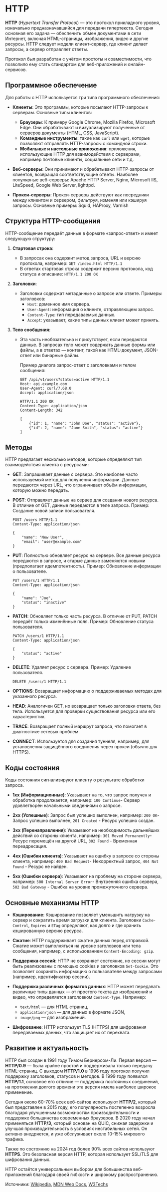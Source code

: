 # HTTP

**HTTP** (*Hypertext Transfer Protocol*) — это протокол прикладного уровня, изначально предназначавшийся для передачи гипертекста. Сегодня основная его задача — обеспечить обмен документами в сети Интернет, включая HTML-страницы, изображения, видео и другие ресурсы. HTTP следует модели клиент-сервер, где клиент делает запросы, а сервер отправляет ответы.

Протокол был разработан с учётом простоты и совместимости, что позволило ему стать стандартом для веб-приложений и онлайн-сервисов.

## Программное обеспечение

Для работы с HTTP используется три типа программного обеспечения:

- **Клиенты**:
  Это программы, которые посылают HTTP-запросы к серверам. Основные типы клиентов:
    - **Браузеры**: К примеру Google Chrome, Mozilla Firefox, Microsoft Edge. Они обрабатывают и визуализируют полученные от серверов документы (HTML, CSS, JavaScript).
    - **Командные инструменты**: такие как `curl` или `wget`, которые позволяют отправлять HTTP-запросы с командной строки.
    - **Мобильные и настольные приложения**: приложения, использующие HTTP для взаимодействия с серверами, например почтовые клиенты, социальные сети и т.д.

- **Веб-серверы**:
  Они принимают и обрабатывают HTTP-запросы от клиентов, возвращая соответствующие ответы. Наиболее популярные веб-серверы: Apache HTTP Server, Nginx, Microsoft IIS, LiteSpeed, Google Web Server, lighttpd.

- **Прокси-серверы**:
  Прокси-серверы действуют как посредники между клиентом и сервером, фильтруя, изменяя или кэшируя запросы. Основные примеры: Squid, HAProxy, Varnish


## Структура HTTP-сообщения

HTTP-сообщение передаёт данные в формате «запрос-ответ» и имеет следующую структуру:

1. **Стартовая строка**:
    - В запросах она содержит метод запроса, URL и версию протокола, например: ``` GET /index.html HTTP/1.1 ```
    - В ответах стартовая строка содержит версию протокола, код статуса и описание: ``` HTTP/1.1 200 OK ```
2. **Заголовки**:
    - Заголовки содержат метаданные о запросе или ответе. Примеры заголовков:
        - `Host`: доменное имя сервера.
        - `User-Agent`: информация о клиенте, отправляющем запрос.
        - `Content-Type`: тип передаваемых данных.
        - `Accept`: указывает, какие типы данных клиент может принять.

3. **Тело сообщения**:
    - Эта часть необязательна и присутствует, если передаются данные. В запросах тело может содержать данные формы или файлы, а в ответах — контент, такой как HTML-документ, JSON-ответ или бинарные файлы.

        Пример диалога запрос-ответ с заголовками и телом сообщения:
        ``` 
        GET /api/v1/users?status=active HTTP/1.1
        Host: api.example.com
        User-Agent: curl/7.68.0
        Accept: application/json 
        ```
        ``` 
        HTTP/1.1 200 OK
        Content-Type: application/json
        Content-Length: 342
        
        [
            {"id": 1, "name": "John Doe", "status": "active"},
            {"id": 2, "name": "Jane Smith", "status": "active"}
        ]
        ```

## Методы

HTTP предлагает несколько методов, которые определяют тип взаимодействия клиента с ресурсами:

- **GET**: Запрашивает данные с сервера. Это наиболее часто используемый метод для получения информации. Данные передаются через URL, что ограничивает объём информации, которую можно передать.
  
- **POST**: Отправляет данные на сервер для создания нового ресурса. В отличие от GET, данные передаются в теле запроса.
Пример: Создание новой записи пользователя.
    ```
    POST /users HTTP/1.1
    Content-Type: application/json
    
    {
        "name": "New User",
        "email": "user@example.com"
    }
    ```
- **PUT**: Полностью обновляет ресурс на сервере. Все данные ресурса передаются в запросе, и старые данные заменяются новыми (предполагает идемпотентность).
Пример: Обновление информации о пользователе.
    ```
    PUT /users/1 HTTP/1.1
    Content-Type: application/json
    
    {
        "name": "Joe",
        "status": "inactive"
    }
    ```
- **PATCH**: Обновляет только часть ресурса. В отличие от PUT, PATCH передаёт только изменённые поля.
Пример: Обновление статуса пользователя.
    ```
    PATCH /users/1 HTTP/1.1
    Content-Type: application/json
    
    {
        "status": "active"
    }
    ```
- **DELETE**: Удаляет ресурс с сервера.
Пример: Удаление пользователя.
    ```
    DELETE /users/1 HTTP/1.1
    ```
- **OPTIONS**: Возвращает информацию о поддерживаемых методах для указанного ресурса.

- **HEAD**: Аналогичен GET, но возвращает только заголовки ответа, без тела. Используется для проверки существования ресурса или его характеристик.

- **TRACE**: Возвращает полный маршрут запроса, что помогает в диагностике сетевых проблем.

- **CONNECT**: Используется для создания туннеля, например, для установления защищённого соединения через прокси (обычно для HTTPS).

## Коды состояния

Коды состояния сигнализируют клиенту о результате обработки запроса.

- **1xx (Информационные)**: Указывают на то, что запрос получен и обработка продолжается, например: `100 Continue`- Cервер удовлетворён начальными сведениями о запросе.
  
- **2xx (Успешные)**: Запрос был успешно выполнен, например: `200 OK`- Запрос успешно выполнен, `201 Created` - Ресурс успешно создан.

- **3xx (Перенаправления)**: Указывают на необходимость дальнейших действий со стороны клиента, например: `301 Moved Permanently`- Ресурс перемещён на другой URL, `302 Found` - Временная переадресация.

- **4xx (Ошибки клиента)**: Указывают на ошибку в запросе со стороны клиента, например: `400 Bad Request`- Некорректный запрос, `404 Not Found` - Ресурс не найден.

- **5xx (Ошибки сервера)**: Указывают на проблему на стороне сервера, например: `500 Internal Server Error`- Внутренняя ошибка сервера, `502 Bad Gateway` - Ошибка на уровне промежуточного сервера.

## Основные механизмы HTTP

- **Кэширование**: Кэширование позволяет уменьшить нагрузку на сервер и сократить время загрузки для клиента. Заголовки `Cache-Control`, `Expires` и `ETag` определяют, как долго и где хранить кэшированную версию ресурса.

- **Сжатие**: HTTP поддерживает сжатие данных перед отправкой. Сжатие может выполняться на уровне заголовков или тела сообщения, например, с использованием `Content-Encoding: gzip`.

- **Поддержка сессий**: HTTP не сохраняет состояние, но сессии могут быть реализованы с помощью cookies и заголовков `Set-Cookie`. Это позволяет сохранять информацию о пользователе между запросами (например, идентификатор сессии).

- **Поддержка различных форматов данных**: HTTP может передавать различные типы данных — от простого текста до изображений и видео, что определяется заголовком `Content-Type`. Например:
    - `text/html` — для HTML страниц,
    - `application/json` — для данных в формате JSON,
    - `image/png` — для изображений.

- **Шифрование**: HTTP использует TLS (HTTPS) для шифрования передаваемых данных, что защищает их от перехвата.

## Развитие и актуальность

HTTP был создан в 1991 году Тимом Бернерсом-Ли. Первая версия — **HTTP/0.9** — была крайне простой и поддерживала только передачу HTML-страниц. С выходом **HTTP/1.0** в 1996 году протокол получил поддержку заголовков, статусов и методов. В 1999 году появился **HTTP/1.1**, основное его отличие — поддержка постоянных соединений, на протяжении долгого времени эта версия имела наиболее широкое применение.

Сегодня около 60-70% всех веб-сайтов используют **HTTP/2**, который был представлен в 2015 году, его популярность постепенно возросла благодаря улучшенным возможностям производительности и поддержке большинства современных браузеров. В 2020 году начал применяться **HTTP/3**, который основан на QUIC, снижая задержки и улучшая производительность в условиях нестабильных сетей. Он активно внедряется, и уже обслуживает около 10-15% мирового трафика.

Также по состоянию на 2024 год более 90% всех сайтов используют **HTTPS**. Это безопасная версия HTTP, которая использует SSL/TLS для шифрования данных.

HTTP остаётся универсальным выбором для большинства веб-приложений благодаря своей гибкости и широкому распространению.

Источники: [Wikipedia](https://ru.wikipedia.org/wiki/HTTP), [MDN Web Docs](https://developer.mozilla.org/ru/docs/Web/HTTP/Overview), [W3Techs](https://w3techs.com/)
